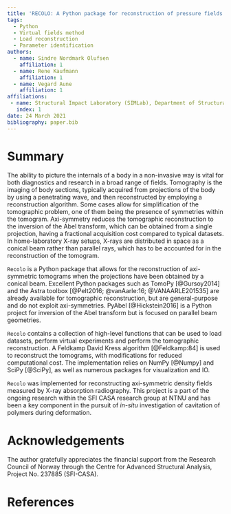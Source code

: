 ```yaml
---
title: 'RECOLO: A Python package for reconstruction of pressure fields from kinematic fields using the virtual fields method'
tags:
  - Python
  - Virtual fields method
  - Load reconstruction
  - Parameter identification
authors:
  - name: Sindre Nordmark Olufsen
    affiliation: 1
  - name: Rene Kaufmann
    affiliation: 1
  - name: Vegard Aune
    affiliation: 1
affiliations:
 - name: Structural Impact Laboratory (SIMLab), Department of Structural Engineering, NTNU, Norwegian University of Science and Technology, NO-7491 Trondheim, Norway
   index: 1
date: 24 March 2021
bibliography: paper.bib
---
```


# Summary
The ability to picture the internals of a body in a non-invasive way is vital for both diagnostics and research in a broad range of fields.
Tomography is the imaging of body sections, typically acquired from projections of the body by using a penetrating wave, and then reconstructed by employing a reconstruction algorithm. Some cases allow for simplification of the tomographic problem,
one of them being the presence of symmetries within the tomogram. Axi-symmetry reduces the tomographic reconstruction to the inversion of the Abel transform, which
can be obtained from a single projection, having a fractional acquisition cost compared to typical datasets. In home-laboratory X-ray setups,
X-rays are distributed in space as a conical beam rather than parallel rays, which has to be accounted for in the reconstruction of the tomogram.

``Recolo`` is a Python package that allows for the reconstruction of axi-symmetric tomograms when the projections have been obtained by a conical beam.
Excellent Python packages such as TomoPy [@Gursoy2014] and the Astra toolbox [@Pelt2016; @vanAarle:16; @VANAARLE201535] are already available for tomographic reconstruction,
but are general-purpose and do not exploit axi-symmetries. PyAbel [@Hickstein2016] is a Python project for inversion of the Abel transform but is focused on parallel beam geometries.

``Recolo`` contains a collection of high-level functions that can be used to load datasets, perform virtual experiments and perform the tomographic reconstruction.
A Feldkamp David Kress algorithm [@Feldkamp:84] is used to reconstruct the tomograms, with modifications
for reduced computational cost. The implementation relies on NumPy [@Numpy] and SciPy [@SciPy], as well as numerous packages for visualization and IO.

``Recolo`` was implemented for reconstructing axi-symmetric density fields measured by X-ray absorption radiography.
This project is a part of the ongoing research within the SFI CASA research group at NTNU and has been a key component in the pursuit of *in-situ*
investigation of cavitation of polymers during deformation.

# Acknowledgements
The author gratefully appreciates the financial support from the Research Council of Norway through the Centre for Advanced Structural Analysis, Project No. 237885 (SFI-CASA).

# References